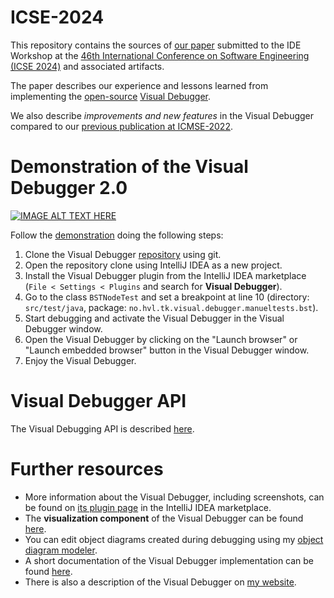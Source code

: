# ICSE-2024

This repository contains the sources of [our paper](./paper.pdf) submitted to the IDE Workshop at the [46th International Conference on Software Engineering (ICSE 2024)](https://conf.researchr.org/home/icse-2024) and associated artifacts.

The paper describes our experience and lessons learned from implementing the [open-source](https://github.com/timKraeuter/VisualDebugger) [Visual Debugger](https://plugins.jetbrains.com/plugin/16851-visual-debugger).

We also describe _improvements and new features_ in the Visual Debugger compared to our [previous publication at ICMSE-2022](https://doi.org/10.1109/ICSME55016.2022.00066).

# Demonstration of the Visual Debugger 2.0
[![IMAGE ALT TEXT HERE](https://img.youtube.com/vi/LsAMTnLxWJw/0.jpg)](https://www.youtube.com/watch?v=LsAMTnLxWJw)

Follow the [demonstration](https://www.youtube.com/watch?v=LsAMTnLxWJw) doing the following steps:
1. Clone the Visual Debugger [repository](https://github.com/timKraeuter/VisualDebugger) using git.
2. Open the repository clone using IntelliJ IDEA as a new project.
3. Install the Visual Debugger plugin from the IntelliJ IDEA marketplace (```File < Settings < Plugins``` and search for **Visual Debugger**).
4. Go to the class ```BSTNodeTest``` and set a breakpoint at line 10 (directory: ```src/test/java```, package: ```no.hvl.tk.visual.debugger.manueltests.bst```).
5. Start debugging and activate the Visual Debugger in the Visual Debugger window.
6. Open the Visual Debugger by clicking on the "Launch browser" or "Launch embedded browser" button in the Visual Debugger window.
7. Enjoy the Visual Debugger.

# Visual Debugger API
The Visual Debugging API is described [here](https://github.com/timKraeuter/VisualDebugger/tree/master/documentation#visual-debugging-api).

# Further resources
- More information about the Visual Debugger, including screenshots, can be found on [its plugin page](https://plugins.jetbrains.com/plugin/16851-visual-debugger) in the IntelliJ IDEA marketplace.
- The **visualization component** of the Visual Debugger can be found [here](https://github.com/timKraeuter/object-diagram-js).
- You can edit object diagrams created during debugging using my [object diagram modeler](https://timkraeuter.com/object-diagram-js/).
- A short documentation of the Visual Debugger implementation can be found [here](https://github.com/timKraeuter/VisualDebugger/blob/master/documentation/README.md).
- There is also a description of the Visual Debugger on [my website](https://timkraeuter.com//visual-debugger/).
